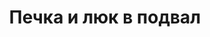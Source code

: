 ---
title: 'Печка и люк в подвал'
location: 'Моя Избушка 2014-2015. Урочище «Масляный Угор» у деревни Заборье. Берёзовский район, Пермский край, Россия'

tags: [all, 2014]
category: as-the-first-settlers
---